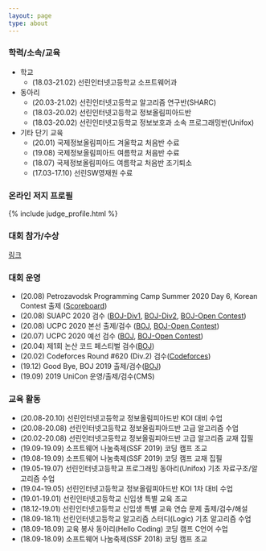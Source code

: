 ```yaml
---
layout: page
type: about
---
```


### 학력/소속/교육
* 학교
  * (18.03-21.02) 선린인터넷고등학교 소프트웨어과
* 동아리
  * (20.03-21.02) 선린인터넷고등학교 알고리즘 연구반(SHARC)
  * (18.03-20.02) 선린인터넷고등학교 정보올림피아드반
  * (18.03-20.02) 선린인터넷고등학교 정보보호과 소속 프로그래밍반(Unifox)
* 기타 단기 교육
  * (20.01) 국제정보올림피아드 겨울학교 처음반 수료
  * (19.08) 국제정보올림피아드 여름학교 처음반 수료
  * (18.07) 국제정보올림피아드 여름학교 처음반 조기퇴소
  * (17.03-17.10) 선린SW영재원 수료

### 온라인 저지 프로필
{% include judge_profile.html %}

### 대회 참가/수상
[링크](/award/)

### 대회 운영
* (20.08) Petrozavodsk Programming Camp Summer 2020 Day 6, Korean Contest 출제 ([Scoreboard](https://official.contest.yandex.com/ptz-summer-2020/contest/19421/standings/))
* (20.08) SUAPC 2020 검수 ([BOJ-Div1](http://icpc.me/c/519), [BOJ-Div2](http://icpc.me/c/518), [BOJ-Open Contest](http://icpc.me/c/529))
* (20.08) UCPC 2020 본선 출제/검수 ([BOJ](http://icpc.me/c/524), [BOJ-Open Contest](http://icpc.me/c/525))
* (20.07) UCPC 2020 예선 검수 ([BOJ](http://icpc.me/c/521), [BOJ-Open Contest](http://icpc.me/c/522))
* (20.04) 제1회 논산 코드 페스티벌 검수([BOJ](http://icpc.me/c/507))
* (20.02) Codeforces Round #620 (Div.2) 검수([Codeforces](https://codeforces.com/contest/1304))
* (19.12) Good Bye, BOJ 2019 출제/검수([BOJ](http://icpc.me/c/497))
* (19.09) 2019 UniCon 운영/출제/검수(CMS)

### 교육 활동
* (20.08-20.10) 선린인터넷고등학교 정보올림피아드반 KOI 대비 수업
* (20.08-20.08) 선린인터넷고등학교 정보올림피아드반 고급 알고리즘 수업
* (20.02-20.08) 선린인터넷고등학교 정보올림피아드반 고급 알고리즘 교재 집필
* (19.09-19.09) 소프트웨어 나눔축제(SSF 2019) 코딩 캠프 조교
* (19.08-19.09) 소프트웨어 나눔축제(SSF 2019) 코딩 캠프 교재 집필
* (19.05-19.07) 선린인터넷고등학교 프로그래밍 동아리(Unifox) 기초 자료구조/알고리즘 수업
* (19.04-19.05) 선린인터넷고등학교 정보올림피아드반 KOI 1차 대비 수업
* (19.01-19.01) 선린인터넷고등학교 신입생 특별 교육 조교
* (18.12-19.01) 선린인터넷고등학교 신입생 특별 교육 연습 문제 출제/검수/해설
* (18.09-18.11) 선린인터넷고등학교 알고리즘 스터디(Logic) 기초 알고리즘 수업
* (18.09-18.09) 교육 봉사 동아리(Hello Coding) 코딩 캠프 C언어 수업
* (18.09-18.09) 소프트웨어 나눔축제(SSF 2018) 코딩 캠프 조교
